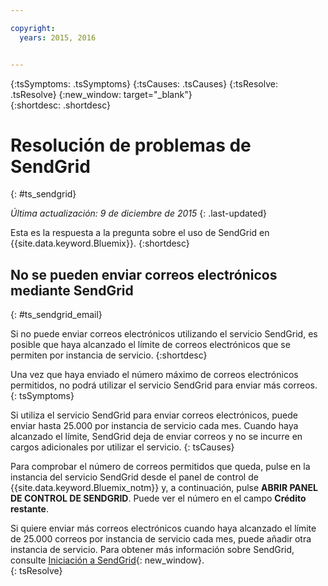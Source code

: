 ```yaml
---

copyright:
  years: 2015, 2016


---
```



{:tsSymptoms: .tsSymptoms}
{:tsCauses: .tsCauses}
{:tsResolve: .tsResolve}
{:new_window: target="_blank"}  
{:shortdesc: .shortdesc}

# Resolución de problemas de SendGrid
{: #ts_sendgrid}

*Última actualización: 9 de diciembre de 2015*
{: .last-updated}

Esta es la respuesta a la pregunta sobre el uso de SendGrid en {{site.data.keyword.Bluemix}}.
{:shortdesc}


## No se pueden enviar correos electrónicos mediante SendGrid
{: #ts_sendgrid_email}

Si no puede enviar correos electrónicos utilizando el servicio SendGrid, es posible que haya alcanzado el límite de correos electrónicos que se permiten por instancia de servicio.
{:shortdesc}


Una vez que haya enviado el número máximo de correos electrónicos permitidos, no podrá utilizar el servicio SendGrid para enviar más correos.
{: tsSymptoms}


Si utiliza el servicio SendGrid para enviar correos electrónicos, puede enviar hasta 25.000 por instancia de servicio cada mes. Cuando haya alcanzado el límite, SendGrid deja de enviar correos y no se incurre en cargos adicionales por utilizar el servicio.
{: tsCauses}

Para comprobar el número de correos permitidos que queda, pulse en la instancia del servicio SendGrid desde el panel de control de {{site.data.keyword.Bluemix_notm}} y, a continuación, pulse **ABRIR PANEL DE CONTROL DE SENDGRID**. Puede ver el número en el campo **Crédito restante**.


Si quiere enviar más correos electrónicos cuando haya alcanzado el límite de 25.000 correos por instancia de servicio cada mes, puede añadir otra instancia de servicio. Para obtener más información sobre SendGrid, consulte [Iniciación a SendGrid](https://sendgrid.com/docs/index.html){: new_window}.    
{: tsResolve}
